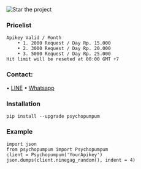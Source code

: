 ![Star the project](https://img.shields.io/github/stars/psychopumpum/rest-api?style=social)

### Pricelist

    Apikey Valid / Month
        • 1. 2000 Request / Day Rp. 15.000
        • 2. 3000 Request / Day Rp. 20.000
        • 3. 5000 Request / Day Rp. 25.000
    Hit limit will be reseted at 00:00 GMT +7

### Contact:
• [LINE](https://line.me/ti/p/~psychopumpum_)
• [Whatsapp](https://wa.me/6281360486776)
    

### Installation

    pip install --upgrade psychopumpum

### Example

    import json
    from psychopumpum import Psychopumpum
    client = Psychopumpum('YourApikey')
    json.dumps(client.ninegag_random(), indent = 4)